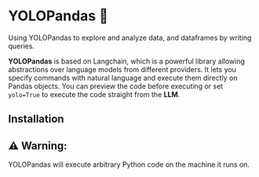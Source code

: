 # YOLOPandas 🐼 
Using YOLOPandas to explore and analyze data, and dataframes by writing queries.


**YOLOPandas** is based on Langchain, which is a powerful library allowing abstractions over language models from different providers. It lets you specify commands with natural language and execute them directly on Pandas objects. You can preview the code before executing or set `yolo=True` to execute the code straight from the **LLM**.

## Installation


## ⚠️ Warning: 
YOLOPandas will execute arbitrary Python code on the machine it runs on.
